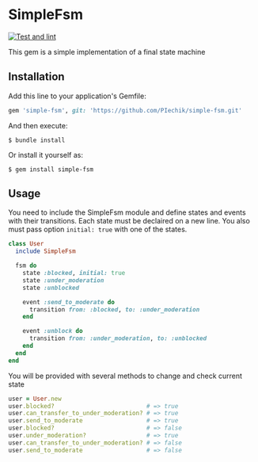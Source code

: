 # SimpleFsm
[![Test and lint](https://github.com/PIechik/simple-fsm/actions/workflows/main.yml/badge.svg)](https://github.com/PIechik/simple-fsm/actions/workflows/main.yml)

This gem is a simple implementation of a final state machine

## Installation

Add this line to your application's Gemfile:

```ruby
gem 'simple-fsm', git: 'https://github.com/PIechik/simple-fsm.git'
```

And then execute:

    $ bundle install

Or install it yourself as:

    $ gem install simple-fsm

## Usage

You need to include the SimpleFsm module and define states and events with their transitions. Each state must be declaired on a new line. You also must pass option `initial: true` with one of the states.
```ruby
class User
  include SimpleFsm

  fsm do
    state :blocked, initial: true
    state :under_moderation
    state :unblocked

    event :send_to_moderate do
      transition from: :blocked, to: :under_moderation
    end

    event :unblock do
      transition from: :under_moderation, to: :unblocked
    end
  end
end
```
You will be provided with several methods to change and check current state
```ruby
user = User.new
user.blocked?                          # => true
user.can_transfer_to_under_moderation? # => true
user.send_to_moderate                  # => true
user.blocked?                          # => false
user.under_moderation?                 # => true
user.can_transfer_to_under_moderation? # => false
user.send_to_moderate                  # => false
```
